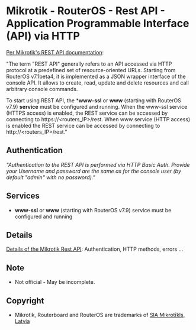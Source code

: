 # Mikrotik - RouterOS - Rest API - Application Programmable Interface (API) via HTTP

[Per Mikrotik's REST API documentation](https://help.mikrotik.com/docs/display/ROS/REST+API):

"The term "REST API" generally refers to an API accessed via HTTP protocol at a predefined set of resource-oriented URLs. 
Starting from RouterOS v7.1beta4, it is implemented as a JSON wrapper interface of the console API. It allows to create, read, update and delete resources and call arbitrary console commands.

To start using REST API, the ***www-ssl** or **www** (starting with RouterOS v7.9) **service** must be configured and running. When the www-ssl service (HTTPS access) is enabled, the REST service can be accessed by connecting to https://<routers_IP>/rest. When www service (HTTP access) is enabled the REST service can be accessed by connecting to http://<routers_IP>/rest."

## Authentication 

*"Authentication to the REST API is performed via HTTP Basic Auth. Provide your Username and password are the same as for the console user (by default "admin" with no password)."*

## Services
- **www-ssl** or **www** (starting with RouterOS v7.9) service must be configured and running

## Details
[Details of the Mikrotik Rest API](https://help.mikrotik.com/docs/display/ROS/REST+API): Authentication, HTTP methods, errors ...

## Note
- Not official - May be incomplete.

## Copyright
- Mikrotik, Routerboard and RouterOS are trademarks of [SIA Mikrotīkls, Latvia](https://www.mikrotik.com)
